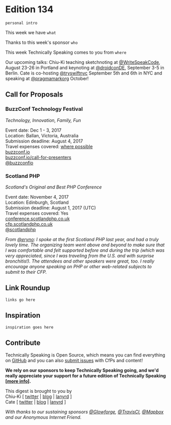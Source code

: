 # Edition 134

`personal intro`

This week we have `what`

Thanks to this week's sponsor `who`

This week Technically Speaking comes to you from `where`

Our upcoming talks: Chiu-Ki teaching sketchnoting at [@WriteSpeakCode](https://twitter.com/WriteSpeakCode/status/882998404326072320), August 23-26 in Portland and keynoting at [@droidconDE](https://twitter.com/droidconDE/status/886944841036423169), September 3-5 in Berlin. Cate is co-hosting [@tryswiftnyc](http://twitter.com/tryswiftnyc) September 5th and 6th in NYC and speaking at [@pragmamarkorg](http://twitter.com/pragmamarkorg) October!


## Call for Proposals

### BuzzConf Technology Festival
*Technology, Innovation, Family, Fun*

Event date: Dec 1 - 3, 2017  
Location: Ballan, Victoria, Australia  
Submission deadline: August 4, 2017  
Travel expenses covered: [where possible](https://github.com/catehstn/technically-speaking/issues/433)  
[buzzconf.io](https://buzzconf.io)  
[buzzconf.io/call-for-presenters](https://buzzconf.io/call-for-presenters)  
[@buzzconfio](https://twitter.com/buzzconfio)


### Scotland PHP
*Scotland's Original and Best PHP Conference*

Event date: November 4, 2017  
Location: Edinburgh, Scotland  
Submission deadline: August 1, 2017 (UTC)  
Travel expenses covered: Yes  
[conference.scotlandphp.co.uk](https://conference.scotlandphp.co.uk/)  
[cfp.scotlandphp.co.uk](https://cfp.scotlandphp.co.uk/)  
[@scotlandphp](https://twitter.com/scotlandphp)  

*From [@eryno](https://twitter.com/eryno): I spoke at the first Scotland PHP last year, and had a truly lovely time. The organizing team went above and beyond to make sure that I was comfortable and felt supported before and during the trip (which was very appreciated, since I was traveling from the U.S. and with surprise bronchitis!). The attendees and other speakers were great, too. I really encourage anyone speaking on PHP or other web-related subjects to submit to their CFP.*

## Link Roundup

`links go here`

## Inspiration

`inspiration goes here`  

## Contribute

Technically Speaking is Open Source, which means you can find everything on [GitHub](https://github.com/catehstn/technically-speaking/) and you can also [submit issues](https://github.com/catehstn/technically-speaking/issues/new) with CfPs and content!

**We rely on our sponsors to keep Technically Speaking going, and we'd really appreciate your support for a future edition of Technically Speaking [[more info](http://www.techspeak.email/sponsorship/)].**  


This digest is brought to you by  
Chiu-Ki [ [twitter](https://twitter.com/chiuki) | [blog](http://blog.sqisland.com/) | [lanyrd](http://lanyrd.com/profile/chiuki/) ]  
Cate [ [twitter](https://twitter.com/catehstn) | [blog](http://www.cate.blog/) | [lanyrd](http://lanyrd.com/profile/catehstn/) ]

*With thanks to our sustaining sponsors [@Glowforge](http://twitter.com/glowforge), [@TravisCI](http://twitter.com/travisci), [@Mapbox](http://twitter.com/mapbox) and our Anonymous Internet Friend.*

